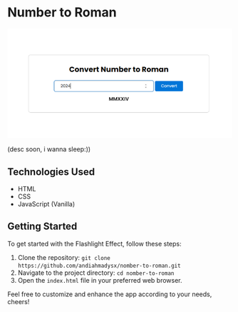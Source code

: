 
# Number to Roman

![Number to Roman](https://github.com/andiahmadysx/number-to-roman/blob/main/images/screenhot.png?raw=true)

(desc soon, i wanna sleep:))

## Technologies Used

- HTML
- CSS
- JavaScript (Vanilla)

## Getting Started

To get started with the Flashlight Effect, follow these steps:

1. Clone the repository: `git clone https://github.com/andiahmadysx/nomber-to-roman.git`
2. Navigate to the project directory: `cd nomber-to-roman`
3. Open the `index.html` file in your preferred web browser.

Feel free to customize and enhance the app according to your needs, cheers!
